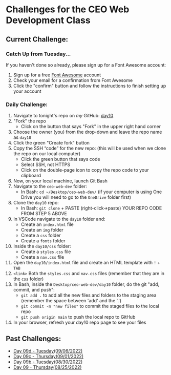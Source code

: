 # Challenges for the CEO Web Development Class #

## Current Challenge: ##
### Catch Up from Tuesday... ###
If you haven't done so already, please sign up for a Font Awesome account:
1. Sign up for a free [Font Awesome](https://fontawesome.com/start) account
2. Check your email for a confirmation from Font Awesome
3. Click the "confirm" button and follow the instructions to finish setting up your account

### Daily Challenge: ###
1. Navigate to tonight's repo on _my_ GitHub: [day10](https://github.com/zeromile/day10)
2. "Fork" the repo
    - Click on the button that says "Fork" in the upper right hand corner
3. Choose the owner (you) from the drop-down and leave the repo name as `day10`
4. Click the green "Create fork" button
5. Copy the SSH “code” for the new repo: (this will be used when we clone the repo on our local computer)
    - Click the green button that says code
    - Select SSH, not HTTPS
    - Click on the double-page icon to copy the repo code to your clipboard
5. Now, on your local machine, launch Git Bash
6. Navigate to the `ceo-web-dev` folder:
    - In Bash: `cd ~/Desktop/ceo-web-dev/` (if your computer is using One Drive you will need to go to the `OneDrive` folder first)
5. Clone the `day10` repo:
    - In Bash: `git clone` + PASTE (right-click->paste) YOUR REPO CODE FROM STEP 5 ABOVE
6. In VSCode navigate to the `day10` folder and:
    - Create an `index.html` file 
    - Create an `img` folder
    - Create a `css` folder
    - Create a `fonts` folder
7. Inside the `day10/css` folder: 
    - Create a `styles.css` file
    - Create a `nav.css` file
8. Open the `day10/index.html` file and create an HTML template with `!` + `TAB`
9. `<link>` Both the `styles.css` and `nav.css` files (remember that they are in the `css` folder)
10. In Bash, inside the `Desktop/ceo-web-dev/day10` folder, do the git "add, commit, and push":
    - `git add .` to add all the new files and folders to the staging area (remember the space between 'add' and the '.')
    - `git commit -m "new files"` to commit the staged files to the local repo
    - `git push origin main` to push the local repo to GitHub
11. In your browser, refresh your day10 repo page to see your files

## Past Challenges: ##
- [Day 09d - Tuesday(09/06/2022)](https://github.com/zeromile/ceo-challenges/tree/day09c)
- [Day 09c - Thursday(09/01/2022)](https://github.com/zeromile/ceo-challenges/tree/day09c)
- [Day 09b - Tuesday(08/30/2022)](https://github.com/zeromile/ceo-challenges/tree/day09b)
- [Day 09 - Thursday(08/25/2022)](https://github.com/zeromile/ceo-challenges/tree/day09)

